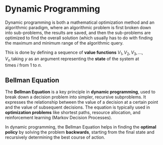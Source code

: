 # Dynamic Programming

Dynamic programming is both a mathematical optimization method and an algorithmic paradigm, where an algorithmic problem is first broken down into sub-problems, the results are saved, and then the sub-problems are optimized to find the overall solution (which usually has to do with finding the maximum and minimum range of the algorithmic query.

This is done by defining a sequence of **value functions** $V_1, V_2, V_3, \ldots, V_n$ taking _y_ as an argument representing the **state** of the system at times $i$ from $1$ to $n$.

## Bellman Equation
The **Bellman Equation** is a key principle in **dynamic programming**, used to break down a decision problem into simpler, recursive subproblems. It expresses the relationship between the value of a decision at a certain point and the value of subsequent decisions. The equation is typically used in **optimization problems** like shortest paths, resource allocation, and reinforcement learning (Markov Decision Processes).

In dynamic programming, the Bellman Equation helps in finding the **optimal policy** by solving the problem **backwards**, starting from the final state and recursively determining the best course of action.

